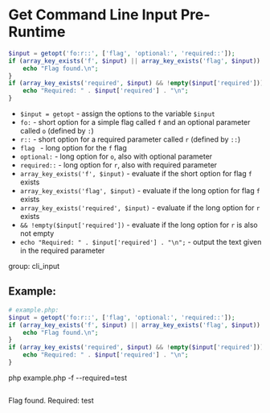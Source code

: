 # Get Command Line Input Pre-Runtime

```php
$input = getopt('fo:r::', ['flag', 'optional:', 'required::']);
if (array_key_exists('f', $input) || array_key_exists('flag', $input)) {
    echo "Flag found.\n";
}
if (array_key_exists('required', $input) && !empty($input['required'])) {
    echo "Required: " . $input['required'] . "\n";
}
```

- ```$input = getopt``` - assign the options to the variable ``$input``
- ```fo:``` - short option for a simple flag called ``f`` and an optional parameter called ``o`` (defined by ``:``)
- ```r::``` - short option for a required parameter called ``r`` (defined by ``::``)
- ```flag ``` - long option for the ``f`` flag
- ```optional:``` - long option for ``o``, also with optional parameter
- ```required::``` - long option for ``r``, also with required parameter
- ```array_key_exists('f', $input)``` - evaluate if the short option for flag ``f`` exists
- ```array_key_exists('flag', $input)``` - evaluate if the long option for flag ``f`` exists
- ```array_key_exists('required', $input)``` - evaluate if the long option for ``r`` exists
- ```&& !empty($input['required'])``` - evaluate if the long option for ``r`` is also not empty
- ```echo "Required: " . $input['required'] . "\n";``` - output the text given in the required parameter

group: cli_input

## Example: 
```php
# example.php:
$input = getopt('fo:r::', ['flag', 'optional:', 'required::']);
if (array_key_exists('f', $input) || array_key_exists('flag', $input)) {
    echo "Flag found.\n";
}
if (array_key_exists('required', $input) && !empty($input['required'])) {
    echo "Required: " . $input['required'] . "\n";
}
```

php example.php -f --required=test

```
```
Flag found.
Required: test

```

